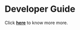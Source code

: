 # Developer Guide

Click [**here**](https://core.digit.org/guides/developer-guide) to know more more.
